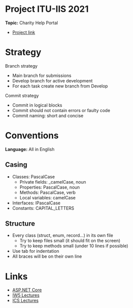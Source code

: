 # Project ITU-IIS 2021
__Topic:__ Charity Help Portal
- [Project link](https://app-itu-iis-2021-web.azurewebsites.net/volunteerings)

# Strategy

Branch strategy
- Main branch for submissions
- Develop branch for active development
- For each task create new branch from Develop

Commit strategy
- Commit in logical blocks
- Commit should not contain errors or faulty code
- Commit naming: short and concise

# Conventions
__Language:__ All in English

## Casing
- Classes: PascalCase
	- Private fields: _camelCase, noun
	- Properties: PascalCase, noun
	- Methods: PascalCase, verb
	- Local variables: camelCase
- Interfaces: IPascalCase
- Constants: CAPITAL_LETTERS

## Structure
- Every class (struct, enum, record...) in its own file
	- Try to keep files small (it should fit on the screen)
	- Try to keep methods small (under 10 lines if possible)
- Use tab for indentation
- All braces will be on their own line

# Links
- [ASP.NET Core](https://github.com/aspnet/Home)
- [IW5 Lectures](https://github.com/FitIW/5)
- [ICS Lectures](https://github.com/nesfit/ICS)
